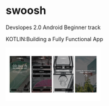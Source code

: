 # swoosh

Devslopes 2.0 Android Beginner track

KOTLIN:Building a Fully Functional App

<img src="images/Swoosh Mockups.png" alt="mockup" width="250px">
